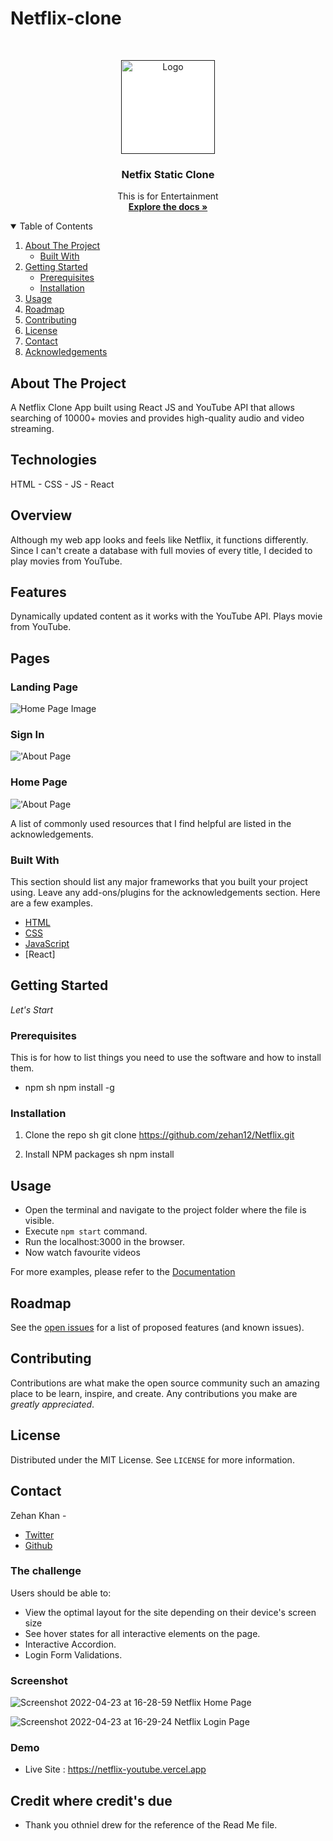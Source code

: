# Netflix-clone

<!--
* Thanks for checking out the Best-README-Template. If you have a suggestion
* that would make this better, please fork the repo and create a pull request
* or simply open an issue with the tag "enhancement".
* Thanks again! Now go create something AMAZING! :D
-->



<!-- PROJECT SHIELDS -->
<!--
* I'm using markdown "reference style" links for readability.
* Reference links are enclosed in brackets [ ] instead of parentheses ( ).
* See the bottom of this document for the declaration of the reference variables
* for contributors-url, forks-url, etc. This is an optional, concise syntax you may use.
* https://www.markdownguide.org/basic-syntax/#reference-style-links
-->


<!-- PROJECT LOGO -->
<br />
<p align="center">
  <a href="">
    <img src="./logo.png" alt="Logo" width="150" height="150" style="background-color:#FFFFFF;">
  </a>

  <h3 align="center">Netfix Static Clone</h3>

  <p align="center">
   This is for Entertainment 
    <br />
    <a href="https://github.com/zehan12/Netflix.git"><strong>Explore the docs »</strong></a>
    <br />
</p>



<!-- TABLE OF CONTENTS -->
<details open="open">
  <summary>Table of Contents</summary>
  <ol>
    <li>
      <a href="#about-the-project">About The Project</a>
      <ul>
        <li><a href="#built-with">Built With</a></li>
      </ul>
    </li>
    <li>
      <a href="#getting-started">Getting Started</a>
      <ul>
        <li><a href="#prerequisites">Prerequisites</a></li>
        <li><a href="#installation">Installation</a></li>
      </ul>
    </li>
    <li><a href="#usage">Usage</a></li>
    <li><a href="#roadmap">Roadmap</a></li>
    <li><a href="#contributing">Contributing</a></li>
    <li><a href="#license">License</a></li>
    <li><a href="#contact">Contact</a></li>
    <li><a href="#acknowledgements">Acknowledgements</a></li>
  </ol>
</details>



<!-- ABOUT THE PROJECT -->
## About The Project

A Netflix Clone App built using React JS and YouTube API that allows searching of 10000+ movies and provides  high-quality audio and video streaming.

## Technologies
HTML - CSS - JS - React

## Overview
Although my web app looks and feels like Netflix, it functions differently. Since I can't create a database with full movies of every title, I decided to play movies from YouTube. 


## Features

Dynamically updated content as it works with the YouTube API.
Plays movie from YouTube.

## Pages

### Landing Page

![Home Page Image](./home.png)
### Sign In 

!['About Page](./aboutpage.png)

###  Home Page

!['About Page](./aboutpage.png)




A list of commonly used resources that I find helpful are listed in the acknowledgements.

### Built With

This section should list any major frameworks that you built your project using. Leave any add-ons/plugins for the acknowledgements section. Here are a few examples.
* [HTML](https://en.wikipedia.org/wiki/HTML)
* [CSS](https://en.wikipedia.org/wiki/CSS)
* [JavaScript](https://javascript.info/)
* [React]


<!-- GETTING STARTED -->
## Getting Started

*Let's Start*

### Prerequisites

This is for how to list things you need to use the software and how to install them.
* npm
  sh
  npm install -g
  

### Installation

1. Clone the repo
   sh
   git clone https://github.com/zehan12/Netflix.git
   
2. Install NPM packages
   sh
   npm install
   
  
  


<!-- USAGE EXAMPLES -->
## Usage


 - Open the terminal and navigate to the project folder where the file is visible.
 - Execute `npm start` command.
 - Run the localhost:3000 in the browser.   
 - Now watch favourite videos 

For more examples, please refer to the [Documentation](https://example.com)



<!-- ROADMAP -->
## Roadmap

See the [open issues](https://github.com/zehan12/Netflix/issues) for a list of proposed features (and known issues).



<!-- CONTRIBUTING -->
## Contributing

Contributions are what make the open source community such an amazing place to be learn, inspire, and create. Any contributions you make are *greatly appreciated*.




<!-- LICENSE -->
## License

Distributed under the MIT License. See `LICENSE` for more information.



<!-- CONTACT -->
## Contact

Zehan Khan - 

- [Twitter](https://twitter.com/zehan9211)
- [Github](https://github.com/zehan12)



### The challenge

Users should be able to:

- View the optimal layout for the site depending on their device's screen size
- See hover states for all interactive elements on the page.
- Interactive Accordion.
- Login Form Validations.


### Screenshot

![Screenshot 2022-04-23 at 16-28-59 Netflix Home Page](https://user-images.githubusercontent.com/96676832/164891854-9998761a-70d4-4ba5-b483-134efa8240f8.png)

![Screenshot 2022-04-23 at 16-29-24 Netflix Login Page](https://user-images.githubusercontent.com/96676832/164891863-4f95684d-79ce-49b8-b77a-aca37c34abb4.png)


### Demo

- Live Site : https://netflix-youtube.vercel.app

## Credit where credit's due

- Thank you othniel drew for the reference of the Read Me file. 





<!-- MARKDOWN LINKS & IMAGES -->
<!-- https://www.markdownguide.org/basic-syntax/#reference-style-links -->
[contributors-shield]: https://img.shields.io/github/contributors/othneildrew/Best-README-Template.svg?style=for-the-badge
[contributors-url]: https://github.com/othneildrew/Best-README-Template/graphs/contributors
[forks-shield]: https://img.shields.io/github/forks/othneildrew/Best-README-Template.svg?style=for-the-badge
[forks-url]: https://github.com/othneildrew/Best-README-Template/network/members
[stars-shield]: https://img.shields.io/github/stars/othneildrew/Best-README-Template.svg?style=for-the-badge
[stars-url]: https://github.com/othneildrew/Best-README-Template/stargazers
[issues-shield]: https://img.shields.io/github/issues/othneildrew/Best-README-Template.svg?style=for-the-badge
[issues-url]: https://github.com/othneildrew/Best-README-Template/issues
[license-shield]: https://img.shields.io/github/license/othneildrew/Best-README-Template.svg?style=for-the-badge
[license-url]: https://github.com/othneildrew/Best-README-Template/blob/master/LICENSE.txt
[linkedin-shield]: https://img.shields.io/badge/-LinkedIn-black.svg?style=for-the-badge&logo=linkedin&colorB=555
[linkedin-url]: https://linkedin.com/in/othneildrew
[product-screenshot]: images/template.png
[home-screenshot]: images/template.png
[about-screenshot]: images/about.png
[contact-screenshot]: images/contact.png
[input-screenshot]: images/input.png